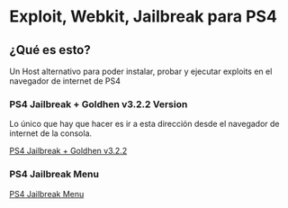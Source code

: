 # Exploit, Webkit, Jailbreak para PS4

## ¿Qué es esto?

Un Host alternativo para poder instalar, probar y ejecutar exploits en el navegador de internet de PS4 

### PS4 Jailbreak + Goldhen v3.2.2 Version

Lo único que hay que hacer es ir a esta dirección desde el navegador de internet de la consola.

[PS4 Jailbreak + Goldhen v3.2.2](https://cr7guez.github.io/cr7guez.github.io-master/PS4/9.00/index.html)

### PS4 Jailbreak Menu

[PS4 Jailbreak Menu](https://cr7guez.github.io/cr7guez.github.io-master/PS4/9.00/menu)

